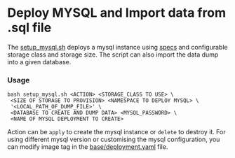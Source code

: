 # Deploy MYSQL and Import data from .sql file

The [setup_mysql.sh](./setup_mysql.sh) deploys a mysql instance using [specs](./base) and configurable storage class and storage size. The script can also import the data dump into a given database.

### Usage

```shell
bash setup_mysql.sh <ACTION> <STORAGE_CLASS TO USE> \
 <SIZE OF STORAGE TO PROVISION> <NAMESPACE TO DEPLOY MYSQL> \
 '<LOCAL_PATH_OF_DUMP_FILE>' \
 <DATABASE TO CREATE AND DUMP DATA> <MYSQL_PASSWORD> \
 <NAME OF MYSQL DEPLOYMENT TO CREATE>
```

Action can be `apply` to create the mysql instance or `delete` to destroy it.
For using different mysql version or customising the mysql configuration, you can modify image tag in  the [base/deployment.yaml](./base/deployment.yaml) file.